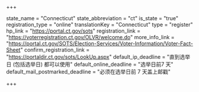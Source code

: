 +++

state_name = "Connecticut"
state_abbreviation = "ct"
is_state = "true"
registration_type = "online"
translationKey = "Connecticut"
type = "register"
hp_link = "https://portal.ct.gov/sots"
registration_link = "https://voterregistration.ct.gov/OLVR/welcome.do"
more_info_link = "https://portal.ct.gov/SOTS/Election-Services/Voter-Information/Voter-Fact-Sheet"
confirm_registration_link = "https://portaldir.ct.gov/sots/LookUp.aspx"
default_ip_deadline = "直到选举日 (包括选举日) 都可以使用"
default_online_deadline = "选举日前7 天"
default_mail_postmarked_deadline = "必须在选举日前 7 天盖上邮戳"

+++